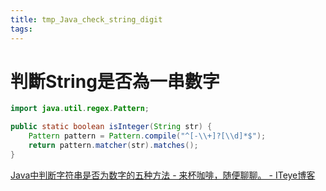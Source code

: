 ```yaml
---
title: tmp_Java_check_string_digit
tags:
---
```

判斷String是否為一串數字
===
```java
import java.util.regex.Pattern;

public static boolean isInteger(String str) {
    Pattern pattern = Pattern.compile("^[-\\+]?[\\d]*$");
    return pattern.matcher(str).matches();
}
```

[Java中判断字符串是否为数字的五种方法 - 来杯咖啡，随便聊聊。 - ITeye博客](http://javapub.iteye.com/blog/666544)